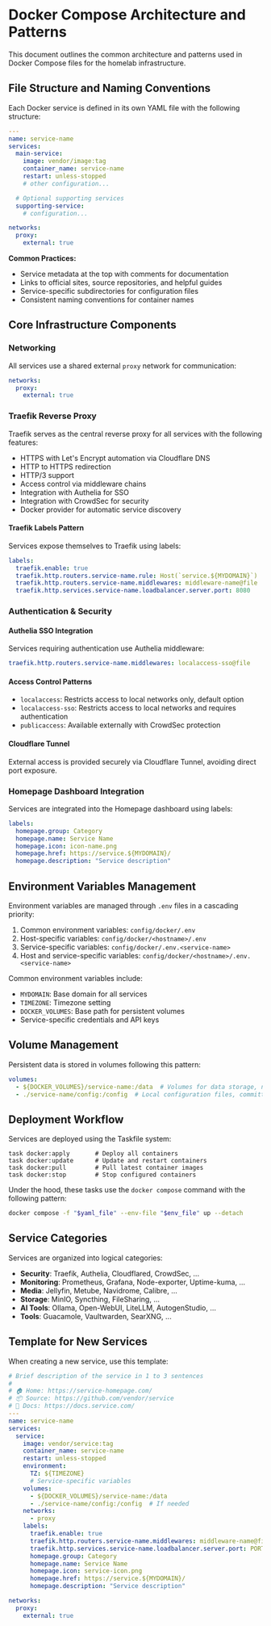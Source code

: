 # Docker Compose Architecture and Patterns

This document outlines the common architecture and patterns used in Docker Compose files for the homelab infrastructure.

## File Structure and Naming Conventions

Each Docker service is defined in its own YAML file with the following structure:

```yaml
---
name: service-name
services:
  main-service:
    image: vendor/image:tag
    container_name: service-name
    restart: unless-stopped
    # other configuration...

  # Optional supporting services
  supporting-service:
    # configuration...

networks:
  proxy:
    external: true
```

**Common Practices:**
- Service metadata at the top with comments for documentation
- Links to official sites, source repositories, and helpful guides
- Service-specific subdirectories for configuration files
- Consistent naming conventions for container names

## Core Infrastructure Components

### Networking

All services use a shared external `proxy` network for communication:

```yaml
networks:
  proxy:
    external: true
```

### Traefik Reverse Proxy

Traefik serves as the central reverse proxy for all services with the following features:

- HTTPS with Let's Encrypt automation via Cloudflare DNS
- HTTP to HTTPS redirection
- HTTP/3 support
- Access control via middleware chains
- Integration with Authelia for SSO
- Integration with CrowdSec for security
- Docker provider for automatic service discovery

#### Traefik Labels Pattern

Services expose themselves to Traefik using labels:

```yaml
labels:
  traefik.enable: true
  traefik.http.routers.service-name.rule: Host(`service.${MYDOMAIN}`)
  traefik.http.routers.service-name.middlewares: middleware-name@file
  traefik.http.services.service-name.loadbalancer.server.port: 8080
```

### Authentication & Security

#### Authelia SSO Integration

Services requiring authentication use Authelia middleware:

```yaml
traefik.http.routers.service-name.middlewares: localaccess-sso@file
```

#### Access Control Patterns

- `localaccess`: Restricts access to local networks only, default option
- `localaccess-sso`: Restricts access to local networks and requires authentication
- `publicaccess`: Available externally with CrowdSec protection

#### Cloudflare Tunnel

External access is provided securely via Cloudflare Tunnel, avoiding direct port exposure.

### Homepage Dashboard Integration

Services are integrated into the Homepage dashboard using labels:

```yaml
labels:
  homepage.group: Category
  homepage.name: Service Name
  homepage.icon: icon-name.png
  homepage.href: https://service.${MYDOMAIN}/
  homepage.description: "Service description"
```

## Environment Variables Management

Environment variables are managed through `.env` files in a cascading priority:

1. Common environment variables: `config/docker/.env`
2. Host-specific variables: `config/docker/<hostname>/.env`
3. Service-specific variables: `config/docker/.env.<service-name>`
4. Host and service-specific variables: `config/docker/<hostname>/.env.<service-name>`

Common environment variables include:

- `MYDOMAIN`: Base domain for all services
- `TIMEZONE`: Timezone setting
- `DOCKER_VOLUMES`: Base path for persistent volumes
- Service-specific credentials and API keys

## Volume Management

Persistent data is stored in volumes following this pattern:

```yaml
volumes:
  - ${DOCKER_VOLUMES}/service-name:/data  # Volumes for data storage, not part of the repository
  - ./service-name/config:/config  # Local configuration files, committed to the repository
```

## Deployment Workflow

Services are deployed using the Taskfile system:

```
task docker:apply       # Deploy all containers
task docker:update      # Update and restart containers
task docker:pull        # Pull latest container images
task docker:stop        # Stop configured containers
```

Under the hood, these tasks use the `docker compose` command with the following pattern:

```bash
docker compose -f "$yaml_file" --env-file "$env_file" up --detach
```

## Service Categories

Services are organized into logical categories:

- **Security**: Traefik, Authelia, Cloudflared, CrowdSec, ...
- **Monitoring**: Prometheus, Grafana, Node-exporter, Uptime-kuma, ...
- **Media**: Jellyfin, Metube, Navidrome, Calibre, ...
- **Storage**: MinIO, Syncthing, FileSharing, ...
- **AI Tools**: Ollama, Open-WebUI, LiteLLM, AutogenStudio, ...
- **Tools**: Guacamole, Vaultwarden, SearXNG, ...

## Template for New Services

When creating a new service, use this template:

```yaml
# Brief description of the service in 1 to 3 sentences
#
# 🏠 Home: https://service-homepage.com/
# 📦 Source: https://github.com/vendor/service
# 📜 Docs: https://docs.service.com/
---
name: service-name
services:
  service:
    image: vendor/service:tag
    container_name: service-name
    restart: unless-stopped
    environment:
      TZ: ${TIMEZONE}
      # Service-specific variables
    volumes:
      - ${DOCKER_VOLUMES}/service-name:/data
      - ./service-name/config:/config  # If needed
    networks:
      - proxy
    labels:
      traefik.enable: true
      traefik.http.routers.service-name.middlewares: middleware-name@file
      traefik.http.services.service-name.loadbalancer.server.port: PORT
      homepage.group: Category
      homepage.name: Service Name
      homepage.icon: service-icon.png
      homepage.href: https://service.${MYDOMAIN}/
      homepage.description: "Service description"

networks:
  proxy:
    external: true
```
